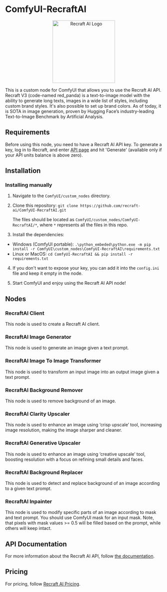 # ComfyUI-RecraftAI
<p align="center"><img src="./assets/logo.png" alt="Recraft AI Logo" width="200"></p>

This is a custom node for ComfyUI that allows you to use the Recraft AI API. Recraft V3 (code-named red_panda) is a text-to-image model with the ability to generate long texts, images in a wide list of styles, including custom brand styles. It's also possible to set up brand colors. As of today, it is SOTA in image generation, proven by Hugging Face’s industry-leading Text-to-Image Benchmark by Artificial Analysis.

## Requirements

Before using this node, you need to have a Recraft AI API key. To generate a key, log in to Recraft, and enter [API page](https://www.recraft.ai/profile/api) and hit 'Generate' (available only if your API units balance is above zero).

## Installation

### Installing manually

1. Navigate to the `ComfyUI/custom_nodes` directory.

2. Clone this repository: `git clone https://github.com/recraft-ai/ComfyUI-RecraftAI.git`

   The files should be located as `ComfyUI/custom_nodes/ComfyUI-RecraftAI/*`, where `*` represents all the files in this repo.
  
3. Install the dependencies:
  - Windows (ComfyUI portable): `.\python_embeded\python.exe -m pip install -r ComfyUI\custom_nodes\ComfyUI-RecraftAI\requirements.txt`
  - Linux or MacOS: `cd ComfyUI-RecraftAI && pip install -r requirements.txt`

4. If you don't want to expose your key, you can add it into the `config.ini` file and keep it empty in the node.

5. Start ComfyUI and enjoy using the Recraft AI API node!

## Nodes

### RecraftAI Client

This node is used to create a Recraft AI client.

### RecraftAI Image Generator

This node is used to generate an image given a text prompt.

### RecraftAI Image To Image Transformer

This node is used to transform an input image into an output image given a text prompt.

### RecraftAI Background Remover

This node is used to remove background of an image.

### RecraftAI Clarity Upscaler

This node is used to enhance an image using ‘crisp upscale’ tool, increasing image resolution, making the image sharper and cleaner.

### RecraftAI Generative Upscaler

This node is used to enhance an image using ‘creative upscale’ tool, boosting resolution with a focus on refining small details and faces.

### RecraftAI Background Replacer

This node is used to detect and replace background of an image according to a given text prompt.

### RecraftAI Inpainter

This node is used to modify specific parts of an image according to mask and text prompt. You should use ComfyUI mask for an input mask. Note, that pixels with mask values >= 0.5 will be filled based on the prompt, while others will keep intact.

## API Documentation

For more information about the Recraft AI API, follow [the documentation](https://www.recraft.ai/docs).

## Pricing

For pricing, follow [Recraft AI Pricing](https://www.recraft.ai/docs#pricing).
